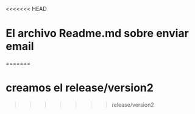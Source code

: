 <<<<<<< HEAD
# El archivo Readme.md sobre enviar email
=======
# creamos el release/version2
>>>>>>> release/version2
